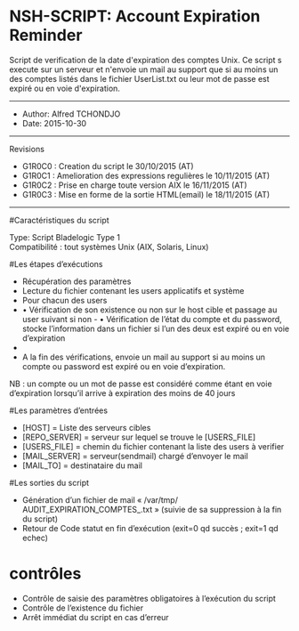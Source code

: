 # NSH-SCRIPT: Account Expiration Reminder

Script de verification de la date d'expiration des comptes Unix. Ce script s execute 
sur un serveur et n'envoie un mail au support que si au moins un des comptes listés 
dans le fichier UserList.txt ou leur mot de passe est expiré ou en voie d'expiration.   

----------------------------------------------------------------------------- 

* Author: Alfred TCHONDJO 
* Date: 2015-10-30

-----------------------------------------------------------------------------

Revisions
									
* G1R0C0 : 	Creation du script le 30/10/2015 (AT)
* G1R0C1 : 	Amelioration des expressions regulières le 10/11/2015 (AT)	
* G1R0C2 : 	Prise en charge toute version AIX le 16/11/2015 (AT)	
* G1R0C3 : 	Mise en forme de la sortie HTML(email) le 18/11/2015 (AT)

-----------------------------------------------------------------------------	


#Caractéristiques du script 

Type: Script Bladelogic Type 1  
Compatibilité : tout systèmes Unix (AIX, Solaris, Linux)

#Les étapes d’exécutions
-	Récupération des paramètres 
-	Lecture du fichier contenant les users applicatifs et système
-	Pour chacun des users
-
	•	Vérification de son existence ou non  sur le host cible et passage au user suivant si non - 
	•	Vérification de l’état du compte et du password, stocke l’information dans un fichier si l’un des deux est expiré ou en voie d’expiration
-
-	A la fin des vérifications, envoie un mail au support si au moins un compte ou password est expiré ou en voie d’expiration.

NB : un compte ou un mot de passe est considéré comme étant en voie d’expiration lorsqu’il arrive à expiration des moins de 40 jours

#Les paramètres d’entrées 
- [HOST] = Liste des serveurs cibles
- [REPO_SERVER] = serveur sur lequel se trouve le [USERS_FILE]
- [USERS_FILE] = chemin du fichier contenant la liste des users à verifier
- [MAIL_SERVER] = serveur(sendmail) chargé d’envoyer le mail
- [MAIL_TO] = destinataire du mail


#Les sorties du script
-	Génération d’un fichier de mail « /var/tmp/ AUDIT_EXPIRATION_COMPTES_<DATE>.txt » (suivie de sa suppression à la fin du script)
-	Retour de Code statut en fin d’exécution (exit=0 qd succès ; exit=1 qd echec)

# contrôles
-	Contrôle de saisie des paramètres  obligatoires à l’exécution du script
-	Contrôle de l’existence du fichier
-	Arrêt immédiat du script en cas d’erreur
